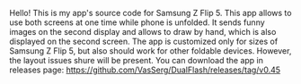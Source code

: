 Hello! This is my app's source code for Samsung Z Flip 5. This app allows to use both screens at one time while phone is unfolded.
It sends funny images on the second display and allows to draw by hand, which is also displayed on the second screen.
The app is customized only for sizes of Samsung Z Flip 5, but also should work for other foldable devices. However, the layout issues shure will be present.
You can download the app in releases page: https://github.com/VasSerg/DualFlash/releases/tag/v0.45
